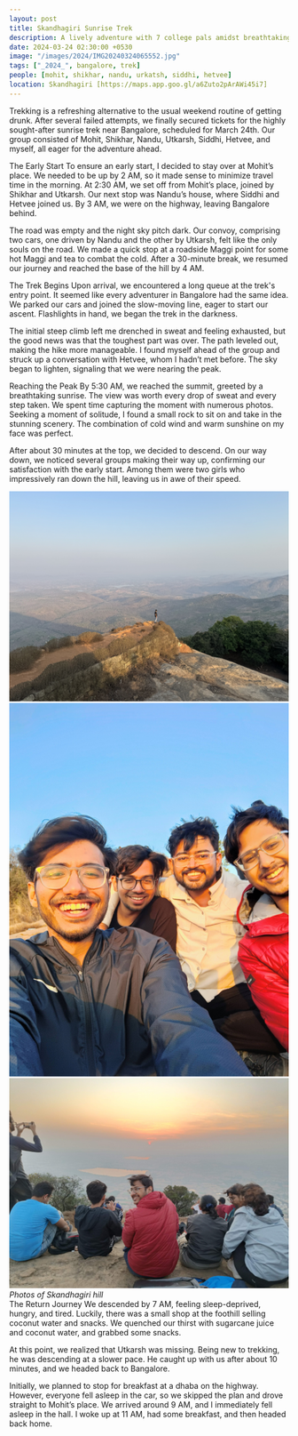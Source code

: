 ```yaml
---
layout: post
title: Skandhagiri Sunrise Trek
description: A lively adventure with 7 college pals amidst breathtaking landscapes 🌅. The two-hour ascent rewarded us with a mesmerizing sunrise atop the peak. Our day began at 2:30 am 🚗, setting off for an epic adventure that started at 4.
date: 2024-03-24 02:30:00 +0530
image: "/images/2024/IMG20240324065552.jpg"
tags: ["_2024_", bangalore, trek]
people: [mohit, shikhar, nandu, urkatsh, siddhi, hetvee]
location: Skandhagiri [https://maps.app.goo.gl/a6Zuto2pArAWi45i7]
---
```


Trekking is a refreshing alternative to the usual weekend routine of getting drunk. After several failed attempts, we finally secured tickets for the highly sought-after sunrise trek near Bangalore, scheduled for March 24th. Our group consisted of Mohit, Shikhar, Nandu, Utkarsh, Siddhi, Hetvee, and myself, all eager for the adventure ahead.

The Early Start
To ensure an early start, I decided to stay over at Mohit’s place. We needed to be up by 2 AM, so it made sense to minimize travel time in the morning. At 2:30 AM, we set off from Mohit’s place, joined by Shikhar and Utkarsh. Our next stop was Nandu’s house, where Siddhi and Hetvee joined us. By 3 AM, we were on the highway, leaving Bangalore behind.

The road was empty and the night sky pitch dark. Our convoy, comprising two cars, one driven by Nandu and the other by Utkarsh, felt like the only souls on the road. We made a quick stop at a roadside Maggi point for some hot Maggi and tea to combat the cold. After a 30-minute break, we resumed our journey and reached the base of the hill by 4 AM.

The Trek Begins
Upon arrival, we encountered a long queue at the trek's entry point. It seemed like every adventurer in Bangalore had the same idea. We parked our cars and joined the slow-moving line, eager to start our ascent. Flashlights in hand, we began the trek in the darkness.

The initial steep climb left me drenched in sweat and feeling exhausted, but the good news was that the toughest part was over. The path leveled out, making the hike more manageable. I found myself ahead of the group and struck up a conversation with Hetvee, whom I hadn’t met before. The sky began to lighten, signaling that we were nearing the peak.

Reaching the Peak
By 5:30 AM, we reached the summit, greeted by a breathtaking sunrise. The view was worth every drop of sweat and every step taken. We spent time capturing the moment with numerous photos. Seeking a moment of solitude, I found a small rock to sit on and take in the stunning scenery. The combination of cold wind and warm sunshine on my face was perfect.

After about 30 minutes at the top, we decided to descend. On our way down, we noticed several groups making their way up, confirming our satisfaction with the early start. Among them were two girls who impressively ran down the hill, leaving us in awe of their speed.
<div class="gallery-box">
  <div class="gallery">
    <img src="/images/2024/q1/IMG_4743.jpeg" loading="lazy" alt="">
    <img src="/images/2024/q1/IMG20240324064319.jpg" loading="lazy" alt="">
    <img src="/images/2024/q1/IMG20240324062151.jpg" loading="lazy" alt="">
  </div>
  <em>Photos of Skandhagiri hill</em>
</div>
The Return Journey
We descended by 7 AM, feeling sleep-deprived, hungry, and tired. Luckily, there was a small shop at the foothill selling coconut water and snacks. We quenched our thirst with sugarcane juice and coconut water, and grabbed some snacks.

At this point, we realized that Utkarsh was missing. Being new to trekking, he was descending at a slower pace. He caught up with us after about 10 minutes, and we headed back to Bangalore.

Initially, we planned to stop for breakfast at a dhaba on the highway. However, everyone fell asleep in the car, so we skipped the plan and drove straight to Mohit’s place. We arrived around 9 AM, and I immediately fell asleep in the hall. I woke up at 11 AM, had some breakfast, and then headed back home.

